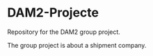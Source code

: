 # DAM2-Projecte

Repository for the DAM2 group project.

The group project is about a shipment company.
